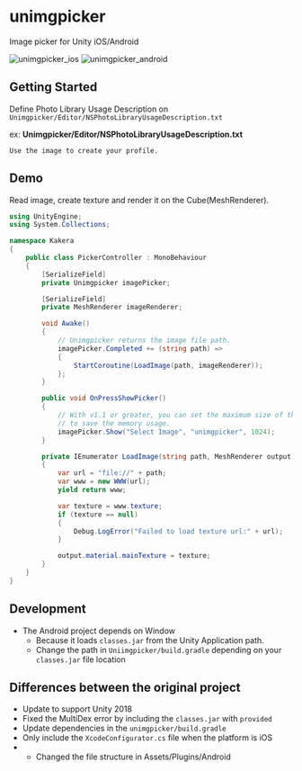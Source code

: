 # unimgpicker

Image picker for Unity iOS/Android

![unimgpicker_ios](doc/unimgpicker_ios.gif)
![unimgpicker_android](doc/unimgpicker_android.gif)

## Getting Started

Define Photo Library Usage Description on `Unimgpicker/Editor/NSPhotoLibraryUsageDescription.txt`

ex: **Unimgpicker/Editor/NSPhotoLibraryUsageDescription.txt**

```
Use the image to create your profile.
```

## Demo

Read image, create texture and render it on the Cube(MeshRenderer).

```csharp
using UnityEngine;
using System.Collections;

namespace Kakera
{
    public class PickerController : MonoBehaviour
    {
        [SerializeField]
        private Unimgpicker imagePicker;

        [SerializeField]
        private MeshRenderer imageRenderer;

        void Awake()
        {
            // Unimgpicker returns the image file path.
            imagePicker.Completed += (string path) =>
            {
                StartCoroutine(LoadImage(path, imageRenderer));
            };
        }

        public void OnPressShowPicker()
        {
            // With v1.1 or greater, you can set the maximum size of the image
            // to save the memory usage.
            imagePicker.Show("Select Image", "unimgpicker", 1024);
        }

        private IEnumerator LoadImage(string path, MeshRenderer output)
        {
            var url = "file://" + path;
            var www = new WWW(url);
            yield return www;

            var texture = www.texture;
            if (texture == null)
            {
                Debug.LogError("Failed to load texture url:" + url);
            }

            output.material.mainTexture = texture;
        }
    }
}
```

## Development

- The Android project depends on Window
    - Because it loads `classes.jar` from the Unity Application path.
    - Change the path in `Uniimgpicker/build.gradle` depending on your `classes.jar` file location

## Differences between the original project
- Update to support Unity 2018
- Fixed the MultiDex error by including the `classes.jar` with `provided`
- Update dependencies in the `unimgpicker/build.gradle`
- Only include the `XcodeConfigurator.cs` file when the platform is iOS
- - Changed the file structure in Assets/Plugins/Android
